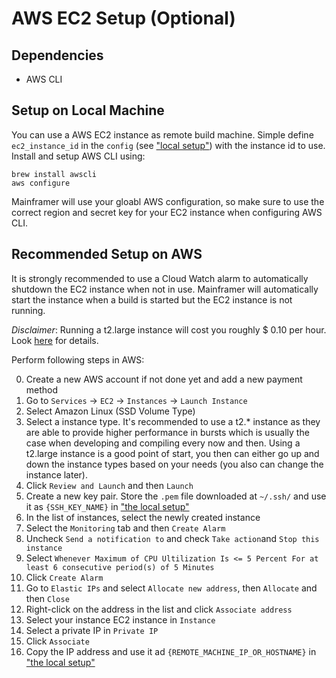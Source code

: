 # AWS EC2 Setup (Optional)

## Dependencies

* AWS CLI

## Setup on Local Machine
You can use a AWS EC2 instance as remote build machine. Simple define `ec2_instance_id`
in the `config` (see ["local setup"](SETUP_LOCAL.md)) with the instance id to use. Install and setup AWS CLI using:

```
brew install awscli
aws configure
```

Mainframer will use your gloabl AWS configuration, so make sure to use the correct region
and secret key for your EC2 instance when configuring AWS CLI.

## Recommended Setup on AWS
It is strongly recommended to use a Cloud Watch alarm to automatically shutdown the
EC2 instance when not in use. Mainframer will automatically start the instance when
a build is started but the EC2 instance is not running.

*Disclaimer*: Running a t2.large instance will cost you roughly $ 0.10 per hour. Look [here](https://aws.amazon.com/en/ec2/pricing/) for details.

Perform following steps in AWS:

0. Create a new AWS account if not done yet and add a new payment method
1. Go to `Services` -> `EC2` -> `Instances` -> `Launch Instance`
2. Select Amazon Linux (SSD Volume Type)
3. Select a instance type. It's recommended to use a t2.* instance as they are able to provide higher performance in bursts which is usually the case when developing and compiling every now and then. Using a t2.large instance is a good point of start, you then can either go up and down the instance types based on your needs (you also can change the instance later).
4. Click `Review and Launch` and then `Launch`
5. Create a new key pair. Store the `.pem` file downloaded at `~/.ssh/` and use it as `{SSH_KEY_NAME}` in ["the local setup"](SETUP_LOCAL.md)
6. In the list of instances, select the newly created instance
7. Select the `Monitoring` tab and then `Create Alarm`
8. Uncheck `Send a notification to` and check `Take action`and `Stop this instance`
9. Select `Whenever Maximum of CPU Ultilization Is <= 5 Percent For at least 6 consecutive period(s) of 5 Minutes`
10. Click `Create Alarm`
11. Go to `Elastic IPs` and select `Allocate new address`, then `Allocate` and then `Close`
12. Right-click on the address in the list and click `Associate address`
13. Select your instance EC2 instance in `Instance`
14. Select a private IP in `Private IP`
15. Click `Associate`
16. Copy the IP address and use it ad `{REMOTE_MACHINE_IP_OR_HOSTNAME}` in ["the local setup"](SETUP_LOCAL.md)
